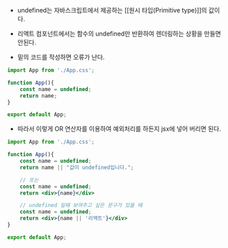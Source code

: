 - undefined는 자바스크립트에서 제공하는 [[원시 타입(Primitive type)]]의 값이다.
- 리액트 컴포넌트에서는 함수의 undefined만 반환하여 렌더링하는 상황을 만들면 안된다.

- 밑의 코드를 작성하면 오류가 난다.
```jsx
import App from './App.css';

function App(){
	const name = undefined;
	return name;
}

export default App;
```

- 따라서 이렇게 OR 연산자를 이용하여 예외처리를 하든지 jsx에 넣어 버리면 된다.

```jsx
import App from './App.css';

function App(){
	const name = undefined;
	return name || "값이 undefined입니다.";

	// 또는
	const name = undefined;
	return <div>{name}</div>

	// undefined 일때 보여주고 싶은 문구가 있을 때
	const name = undefined;
	return <div>{name || '리액트'}</div>
}

export default App;
```
